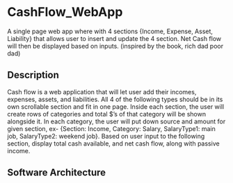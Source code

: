 # CashFlow_WebApp
A single page web app where with 4 sections {Income, Expense, Asset, Liability} that allows user to insert and update the 4 section. Net Cash flow will then be displayed based on inputs. (inspired by the book, rich dad poor dad)

## Description
Cash flow is a web application that will let user add their incomes, expenses, assets, and liabilities. All 4 of the following types should be in its own scrollable section and fit in one page. 
Inside each section, the user will create rows of categories and total $’s of that category will be shown alongside it. In each category, the user will put down source and amount for given section, ex- {Section: Income, Category: Salary, SalaryType1: main job, SalaryType2: weekend job}.
Based on user input to the following section, display total cash available, and net cash flow, along with passive income.

## Software Architecture
